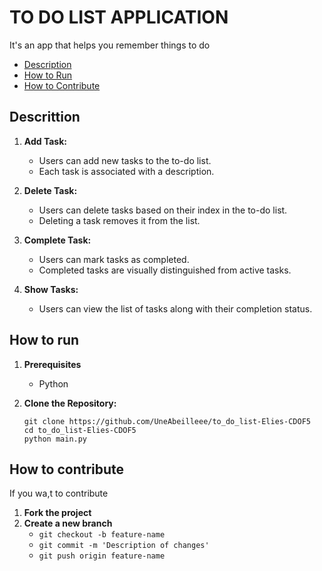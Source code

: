 # TO DO LIST APPLICATION

It's an app that helps you remember things to do

- [Description](#description)
- [How to Run](#how-to-run)
- [How to Contribute](#how-to-contribute)

## Descrittion

1. **Add Task:**
   - Users can add new tasks to the to-do list.
   - Each task is associated with a description.

2. **Delete Task:**
   - Users can delete tasks based on their index in the to-do list.
   - Deleting a task removes it from the list.

3. **Complete Task:**
   - Users can mark tasks as completed.
   - Completed tasks are visually distinguished from active tasks.

4. **Show Tasks:**
   - Users can view the list of tasks along with their completion status.


## How to run

1. **Prerequisites**
   - Python

2. **Clone the Repository:**
   ```
   git clone https://github.com/UneAbeilleee/to_do_list-Elies-CDOF5
   cd to_do_list-Elies-CDOF5
   python main.py
   ```


## How to contribute

If you wa,t to contribute

1. **Fork the project**
2. **Create a new branch**
    - `git checkout -b feature-name`
    - `git commit -m 'Description of changes'`
    - `git push origin feature-name`
    
    
